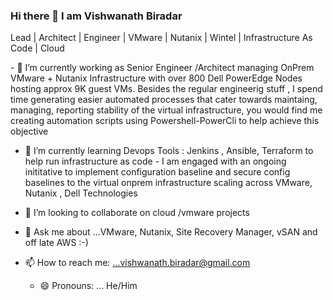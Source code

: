 ### Hi there 👋 I am Vishwanath Biradar
Lead | Architect | Engineer | VMware | Nutanix | Wintel | Infrastructure As Code | Cloud 

<div>
 <p>
- 🔭 I’m currently working as Senior Engineer /Architect managing OnPrem VMware + Nutanix  Infrastructure with over 800 Dell PowerEdge Nodes hosting approx 9K guest VMs. 
   Besides the regular engineerig stuff , I spend time generating easier automated processes that cater towards  maintaing, managing, reporting stability of the virtual infrastructure, you would find me creating automation scripts using Powershell-PowerCli to help achieve this objective
  
  - 🌱 I’m currently learning Devops Tools : Jenkins , Ansible, Terraform to help run  infrastructure as code - I am engaged with an ongoing inititative to implement configuration baseline and secure config baselines to the virtual onprem infrastructure scaling across VMware, Nutanix , Dell Technologies 
  
  - 👯 I’m looking to collaborate on cloud /vmware projects 
  
- 💬 Ask me about ...VMware, Nutanix, Site Recovery Manager, vSAN and off late AWS :-) 
  
- 📫 How to reach me: ...vishwanath.biradar@gmail.com

  - 😄 Pronouns: ... He/Him

</p>
</div>

